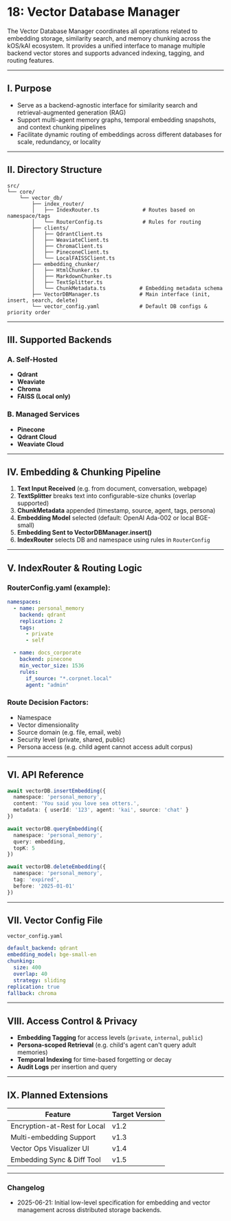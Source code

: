 # 18: Vector Database Manager

The Vector Database Manager coordinates all operations related to embedding storage, similarity search, and memory chunking across the kOS/kAI ecosystem. It provides a unified interface to manage multiple backend vector stores and supports advanced indexing, tagging, and routing features.

---

## I. Purpose

- Serve as a backend-agnostic interface for similarity search and retrieval-augmented generation (RAG)
- Support multi-agent memory graphs, temporal embedding snapshots, and context chunking pipelines
- Facilitate dynamic routing of embeddings across different databases for scale, redundancy, or locality

---

## II. Directory Structure

```text
src/
└── core/
    └── vector_db/
        ├── index_router/
        │   ├── IndexRouter.ts              # Routes based on namespace/tags
        │   └── RouterConfig.ts             # Rules for routing
        ├── clients/
        │   ├── QdrantClient.ts
        │   ├── WeaviateClient.ts
        │   ├── ChromaClient.ts
        │   ├── PineconeClient.ts
        │   └── LocalFAISSClient.ts
        ├── embedding_chunker/
        │   ├── HtmlChunker.ts
        │   ├── MarkdownChunker.ts
        │   ├── TextSplitter.ts
        │   └── ChunkMetadata.ts           # Embedding metadata schema
        ├── VectorDBManager.ts             # Main interface (init, insert, search, delete)
        └── vector_config.yaml             # Default DB configs & priority order
```

---

## III. Supported Backends

### A. Self-Hosted

- **Qdrant**
- **Weaviate**
- **Chroma**
- **FAISS (Local only)**

### B. Managed Services

- **Pinecone**
- **Qdrant Cloud**
- **Weaviate Cloud**

---

## IV. Embedding & Chunking Pipeline

1. **Text Input Received** (e.g. from document, conversation, webpage)
2. **TextSplitter** breaks text into configurable-size chunks (overlap supported)
3. **ChunkMetadata** appended (timestamp, source, agent, tags, persona)
4. **Embedding Model** selected (default: OpenAI Ada-002 or local BGE-small)
5. **Embedding Sent to VectorDBManager.insert()**
6. **IndexRouter** selects DB and namespace using rules in `RouterConfig`

---

## V. IndexRouter & Routing Logic

### RouterConfig.yaml (example):

```yaml
namespaces:
  - name: personal_memory
    backend: qdrant
    replication: 2
    tags:
      - private
      - self

  - name: docs_corporate
    backend: pinecone
    min_vector_size: 1536
    rules:
      if_source: "*.corpnet.local"
      agent: "admin"
```

### Route Decision Factors:

- Namespace
- Vector dimensionality
- Source domain (e.g. file, email, web)
- Security level (private, shared, public)
- Persona access (e.g. child agent cannot access adult corpus)

---

## VI. API Reference

```ts
await vectorDB.insertEmbedding({
  namespace: 'personal_memory',
  content: 'You said you love sea otters.',
  metadata: { userId: '123', agent: 'kai', source: 'chat' }
})

await vectorDB.queryEmbedding({
  namespace: 'personal_memory',
  query: embedding,
  topK: 5
})

await vectorDB.deleteEmbedding({
  namespace: 'personal_memory',
  tag: 'expired',
  before: '2025-01-01'
})
```

---

## VII. Vector Config File

`vector_config.yaml`

```yaml
default_backend: qdrant
embedding_model: bge-small-en
chunking:
  size: 400
  overlap: 40
  strategy: sliding
replication: true
fallback: chroma
```

---

## VIII. Access Control & Privacy

- **Embedding Tagging** for access levels (`private`, `internal`, `public`)
- **Persona-scoped Retrieval** (e.g. child's agent can't query adult memories)
- **Temporal Indexing** for time-based forgetting or decay
- **Audit Logs** per insertion and query

---

## IX. Planned Extensions

| Feature                      | Target Version |
| ---------------------------- | -------------- |
| Encryption-at-Rest for Local | v1.2           |
| Multi-embedding Support      | v1.3           |
| Vector Ops Visualizer UI     | v1.4           |
| Embedding Sync & Diff Tool   | v1.5           |

---

### Changelog

- 2025-06-21: Initial low-level specification for embedding and vector management across distributed storage backends.

